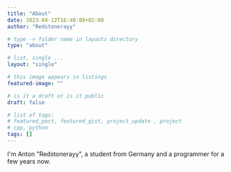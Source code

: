 ```yaml
---
title: "About"
date: 2023-04-12T16:40:08+02:00
author: "Redstonerayy"

# type -> folder name in layouts directory
type: "about"

# list, single ...
layout: "single"

# this image appears in listings
featured-image: ""

# is it a draft or is it public
draft: false

# list of tags:
# featured_post, featured_gist, project_update , project
# cpp, python
tags: []
---
```


I'm Anton "Redstonerayy", a student from Germany and a programmer for a few years now.
